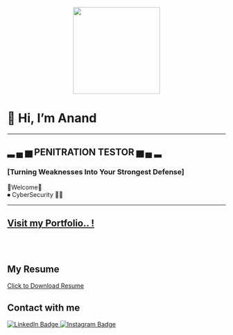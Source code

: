 <div id="header" align="center">
  <img src="https://media.giphy.com/media/JpGRoqJXTqv4f1mrJb/giphy.gif?cid=790b7611fu1uhqdtchztc3tldrx3qx777d88cmxt3f1lslrt&ep=v1_gifs_search&rid=giphy.gif&ct=g" width="200" height="200"/>
</div>
<!-- <div align="center"><img src="https://komarev.com/ghpvc/?username=your-github-username&style=flat-square&color=blue" alt=""/></div> -->
<h1>👋 Hi, I’m Anand </h1>
<hr>
<h2>▂ ▄ ▅ <strong> PENITRATION TESTOR </strong> ▅ ▄ ▂</h2>
<p><h3>[Turning Weaknesses Into Your Strongest Defense]</h3></p>
👑Welcome👑<br>
⏺ CyberSecurity 👩‍💻<br>
<hr>

<h2> <a href="portfolio-main/index.html"> Visit my Portfolio.. !</a> </h2><br>
<br>
<h2>My Resume</h2>



<a href="https://drive.google.com/file/d/1RXeNG2UQjKuyWg6_8bQgH0qspg-w3t3U/view?usp=sharing">Click to Download Resume</a>



<h2>Contact with me</h2>

<div id="badges">
  <a href="www.linkedin.com/in/anand-jogawade/">
    <img src="https://img.shields.io/badge/LinkedIn-blue?style=for-the-badge&logo=linkedin&logoColor=white" alt="LinkedIn Badge"/>
  </a>
  
   <a href="https://www.instagram.com/x_._anand_._x/?hl=en">
    <img src="https://img.shields.io/badge/Instagram-E4405F?style=for-the-badge&logo=instagram&logoColor=white" alt="Instagram Badge"/>
  
  
    
  
  



<!---
Harsh7758/Harsh7758 is a ✨ special ✨ repository because its `README.md` (this file) appears on your GitHub profile.
You can click the Preview link to take a look at your changes.
--->
